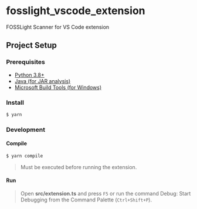 # fosslight_vscode_extension

FOSSLight Scanner for VS Code extension

## Project Setup

### Prerequisites

- [Python 3.8+](https://www.python.org/downloads/)
- [Java (for JAR analysis)](https://www.oracle.com/java/technologies/downloads/)
- [Microsoft Build Tools (for Windows)](https://visualstudio.microsoft.com/ko/visual-cpp-build-tools/)

### Install

```bash
$ yarn
```

### Development

#### Compile

```bash
$ yarn compile
```

> Must be executed before running the extension.

#### Run

> Open **src/extension.ts** and press `F5` or run the command Debug: Start Debugging from the Command Palette (`Ctrl+Shift+P`).
